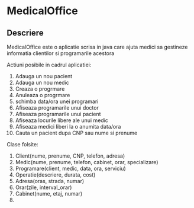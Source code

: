 # MedicalOffice

## Descriere

MedicalOffice este o aplicatie scrisa in java care ajuta medici sa gestineze informatia clientilor si programarile acestora

Actiuni posibile in cadrul aplicatiei:

1. Adauga un nou pacient
2. Adauga un nou medic
3. Creaza o progrmare
4. Anuleaza o progrmare
5. schimba data/ora unei programari
6. Afiseaza programarile unui doctor
7. Afiseaza programarile unui pacient
8. Afiseaza locurile libere ale unui medic
9. Afiseaza medici liberi la o anumita data/ora
10. Cauta un pacient dupa CNP sau nume si prenume

Clase folsite:

1. Client(nume, prenume, CNP, telefon, adresa)
2. Medic(nume, prenume, telefon, cabinet, orar, specializare)
3. Programare(client, medic, data, ora, serviciu)
4. Operatie(descriere, durata, cost)
5. Adresa(oras, strada, numar)
6. Orar(zile, interval_orar)
7. Cabinet(nume, etaj, numar)
8. 
